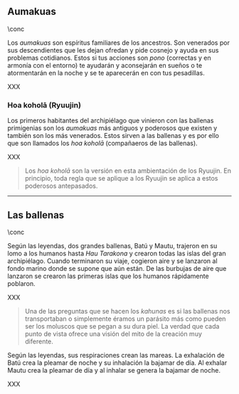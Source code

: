 ## Aumakuas

\conc

Los _aumakuas_ son espíritus familiares de los ancestros. Son venerados por sus descendientes que les dejan ofredan y pide cosnejo y ayuda en sus problemas cotidianos. Estos si tus acciones son _pono_ (correctas y en armonía con el entorno) te ayudarán y aconsejarán en sueños o te atormentarán en la noche y se te aparecerán en con tus pesadillas.

XXX

### Hoa koholā (Ryuujin)

Los primeros habitantes del archipiélago que vinieron con las ballenas primigenias son los _aumakuas_ más antiguos y poderosos que existen y también son los más venerados. Estos sirven a las ballenas y es por ello que son llamados los _hoa koholā_ (compañaeros de las ballenas).

XXX

> Los _hoa koholā_ son la versión en esta ambientación de los Ryuujin. En principio, toda regla que se aplique a los Ryuujin se aplica a estos poderosos antepasados.

***

## Las ballenas

\conc

Según las leyendas, dos grandes ballenas, Batú y Mautu, trajeron en su lomo a los humanos hasta _Hau Tarakona_ y crearon todas las islas del gran archipiélago. Cuando terminaron su viaje, cogieron aire y se lanzaron al fondo marino donde se supone que aún están. De las burbujas de aire que lanzaron se crearon las primeras islas que los humanos rápidamente poblaron.

XXX

> Una de las preguntas que se hacen los _kahunas_ es si las ballenas nos transportaban o simplemente éramos un parásito más como pueden ser los moluscos que se pegan a su dura piel. La verdad que cada punto de vista ofrece una visión del mito de la creación muy diferente.

Según las leyendas, sus respiraciones crean las mareas. La exhalación de Batú crea la pleamar de noche y su inhalación la bajamar de día. Al exhalar Mautu crea la pleamar de día y al inhalar se genera la bajamar de noche.

XXX